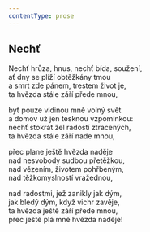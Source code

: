 ```yaml
---
contentType: prose
---
```


## Nechť

Nechť hrůza, hnus, nechť bída, soužení,  
ať dny se plíží obtěžkány tmou  
a smrt zde pánem, trestem život je,  
ta hvězda stále září přede mnou,

byť pouze vidinou mně volný svět  
a domov už jen tesknou vzpomínkou:  
nechť stokrát žel radostí ztracených,  
ta hvězda stále září nade mnou,

přec plane ještě hvězda naděje  
nad nesvobody sudbou přetěžkou,  
nad vězením, životem pohřbeným,  
nad těžkomyslností vražednou,

nad radostmi, jež zanikly jak dým,  
jak bledý dým, když vichr zavěje,  
ta hvězda ještě září přede mnou,  
přec ještě plá mně hvězda naděje!
